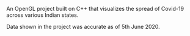 An OpenGL project built on C++ that visualizes the spread of Covid-19 across various Indian states.

Data shown in the project was accurate as of 5th June 2020.
